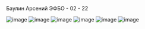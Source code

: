 Баулин Арсений 
ЭФБО - 02 - 22

![image](https://github.com/user-attachments/assets/988a92a2-ae20-4ede-b4ec-d5e815c264ed)
![image](https://github.com/user-attachments/assets/98b70696-8e39-477c-95c1-c7d6e9ff5b1c)
![image](https://github.com/user-attachments/assets/8474d981-6794-48c4-ba8a-e3d5d9cff33e)
![image](https://github.com/user-attachments/assets/0ddcb4e4-eae3-4f75-b7b9-fbd0242deba0)
![image](https://github.com/user-attachments/assets/c64f77c9-0f00-4613-8015-53e82af3d279)
![image](https://github.com/user-attachments/assets/12a84927-2ba3-4a67-9790-26309c1c455d)
